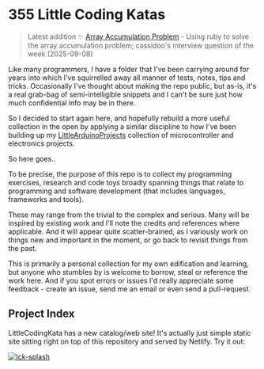 # 355 Little Coding Katas

> Latest addition :sparkles: [Array Accumulation Problem](./ruby/array-accumulation-problem) - Using ruby to solve the array accumulation problem; cassidoo's interview question of the week (2025-09-08)

Like many programmers, I have a folder that I've been carrying around for years
into which I've squirrelled away all manner of tests, notes, tips and tricks. Occasionally I've thought about
making the repo public, but as-is, it's a real grab-bag of semi-intelligible snippets
and I can't be sure just how much confidential info may be in there.

So I decided to start again here, and hopefully rebuild a more useful collection in the open by
applying a similar discipline to how I've been building up my [LittleArduinoProjects](https://github.com/tardate/LittleArduinoProjects)
collection of microcontroller and electronics projects.

So here goes..

To be precise, the purpose of this repo is to collect my programming exercises, research and code toys
broadly spanning things that relate to programming and software development (that includes languages, frameworks and tools).

These may range from the trivial to the complex and serious. Many will be inspired by existing work and I'll note the credits
and references where applicable. And it will appear quite scatter-brained, as I variously work on things new and important in the moment,
or go back to revisit things from the past.

This is primarily a personal collection for my own edification and learning, but anyone who stumbles by is welcome to borrow, steal
or reference the work here. And if you spot errors or issues I'd really appreciate some feedback - create an issue, send me an email
or even send a pull-request.

## Project Index

LittleCodingKata has a new catalog/web site!
It's actually just simple static site sitting right on top of this repository and served by Netlify. Try it out:

[![lck-splash](./catalog/assets/images/lck-splash.png?raw=true)](https://codingkata.tardate.com/)
